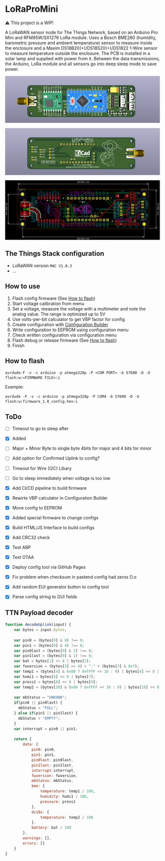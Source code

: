 # LoRaProMini

:warning: This project is a WIP!

A LoRaWAN sensor node for The Things Network, based on an Arduino Pro Mini and RFM95W/SX1276 LoRa module. Uses a Bosch BME280 (humidity, barometric pressure and ambient temperature) sensor to measure inside the enclosure and a Maxim DS18B20(+)/DS18S20(+)/DS1822 1-Wire sensor to measure temperature outside the enclosure. The PCB is installed in a solar lamp and supplied with power from it. Between the data transmissions, the Arduino, LoRa module and all sensors go into deep sleep mode to save power.

![PCB Front Assembled](.github/pcb_front_assembled.png)
<!--- ![PCB Front](.github/pcb_front.png) --->
![PCB Back Assembled](.github/pcb_back_assembled.png)
<!--- ![PCB Back](.github/pcb_back.png) --->
![PCB KiCad](.github/pcb_kicad.png)

## The Things Stack configuration

- LoRaWAN version `MAC V1.0.3`
- ...

## How to use

1. Flash config firmware (See [How to flash](#how-to-flash))
1. Start voltage calibration from menu
1. Set a voltage, measure the voltage with a multimeter and note the analog value. The range is optimized up to 5V
1. Use volts-per-bit calculator to get VBP factor for config
1. Create configuration with [Configuration Builder](https://foorschtbar.github.io/LoRaProMini/)
1. Write configuration to EEPROM using configuration menu
1. Check written configuration via configuration menu
1. Flash debug or release firmware (See [How to flash](#how-to-flash))
1. Finish

## How to flash

```
avrdude-F -v -c arduino -p atmega328p -P <COM PORT> -b 57600 -D -U flash:w:<FIRMWARE FILE>:i
```

Example:
```
avrdude -F -v -c arduino -p atmega328p -P COM4 -b 57600 -D -U flash:w:firmware_1.0_config.hex:i
```

## ToDo

- [ ] Timeout to go to sleep after
- [x] Added
- [ ] Major + Minor Byte to single byte 4bits for major and 4 bits for minor
- [ ] Add option for Confirmed Uplink to config?
- [ ] Timeout for Wire (I2C) Libary
- [ ] Go to sleep immediately when voltage is too low
- [x] Add CI/CD pipeline to build firmware
- [x] Rewirte VBP calculator in Configuration Builder
- [x] Move config to EEPROM
- [x] Added special firmware to change configs
- [x] Build HTML/JS Interface to build configs
- [x] Add CRC32 check
- [x] Test ABP
- [x] Test OTAA
- [x] Deploy config tool via GitHub Pages
- [x] Fix problem when checksum in pastend config had zeros O.o
- [x] Add random EUI generator button to config tool
- [x] Parse config string to GUI fields

 
## TTN Payload decoder
```javascript
function decodeUplink(input) {
    var bytes = input.bytes;
    
    var pin0 = (bytes[0] & 8) !== 0;
    var pin1 = (bytes[0] & 4) !== 0;
    var pin0last = (bytes[0] & 2) !== 0;
    var pin1last = (bytes[0] & 1) !== 0;
    var bat = bytes[1] << 8 | bytes[2];
    var fwversion = (bytes[3] >> 4) + "." + (bytes[3] & 0xf);
    var temp1 = (bytes[4] & 0x80 ? 0xFFFF << 16 : 0) | bytes[4] << 8 | bytes[5];
    var humi1 = bytes[6] << 8 | bytes[7];
    var press1 = bytes[8] << 8 | bytes[9];
    var temp2 = (bytes[10] & 0x80 ? 0xFFFF << 16 : 0) | bytes[10] << 8 | bytes[11];
    
    var mbStatus = "UNKOWN";
    if(pin0 || pin0last) {
      mbStatus = "FULL";
    } else if(pin1 || pin1last) {
      mbStatus = "EMPTY";
    }
    var interrupt = pin0 || pin1;

    return {
        data: {
            pin0: pin0,
            pin1: pin1,
            pin0last: pin0last,
            pin1last: pin1last,
            interrupt:interrupt,
            fwversion: fwversion,
            mbStatus: mbStatus,
            bme: {
                temperature: temp1 / 100,
                humidity: humi1 / 100,
                pressure: press1
            },
            ds18x: {
                temperature: temp2 / 100
            },
            battery: bat / 100
        },
        warnings: [],
        errors: []
    }
}
```
